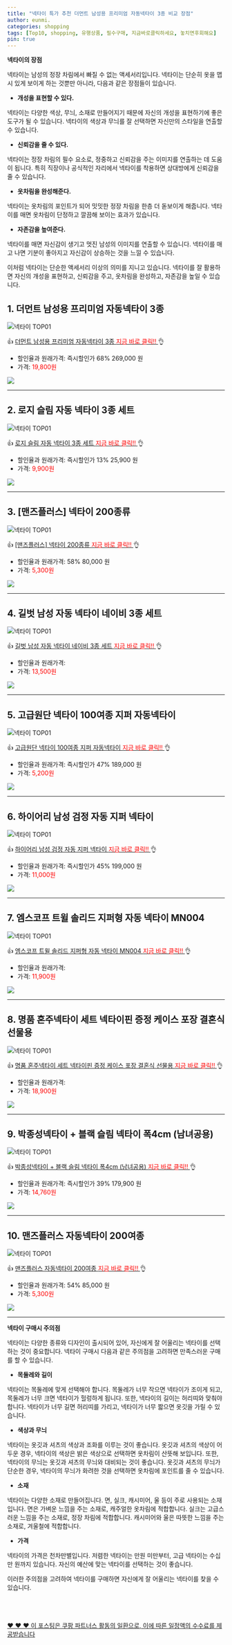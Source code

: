 ```yaml
---
title: "넥타이 특가 추천 더먼트 남성용 프리미엄 자동넥타이 3종 비교 장점"
author: eunmi.
categories: shopping
tags: [Top10, shopping, 유행상품, 필수구매, 지금바로클릭하세요, 놓치면후회해요]
pin: true
---
```

**넥타이의 장점**

넥타이는 남성의 정장 차림에서 빠질 수 없는 액세서리입니다. 넥타이는 단순히 옷을 맵시 있게 보이게 하는 것뿐만 아니라, 다음과 같은 장점들이 있습니다.

* **개성을 표현할 수 있다.**

넥타이는 다양한 색상, 무늬, 소재로 만들어지기 때문에 자신의 개성을 표현하기에 좋은 도구가 될 수 있습니다. 넥타이의 색상과 무늬를 잘 선택하면 자신만의 스타일을 연출할 수 있습니다.

* **신뢰감을 줄 수 있다.**

넥타이는 정장 차림의 필수 요소로, 정중하고 신뢰감을 주는 이미지를 연출하는 데 도움이 됩니다. 특히 직장이나 공식적인 자리에서 넥타이를 착용하면 상대방에게 신뢰감을 줄 수 있습니다.

* **옷차림을 완성해준다.**

넥타이는 옷차림의 포인트가 되어 밋밋한 정장 차림을 한층 더 돋보이게 해줍니다. 넥타이를 매면 옷차림이 단정하고 깔끔해 보이는 효과가 있습니다.

* **자존감을 높여준다.**

넥타이를 매면 자신감이 생기고 멋진 남성의 이미지를 연출할 수 있습니다. 넥타이를 매고 나면 기분이 좋아지고 자신감이 상승하는 것을 느낄 수 있습니다.

이처럼 넥타이는 단순한 액세서리 이상의 의미를 지니고 있습니다. 넥타이를 잘 활용하면 자신의 개성을 표현하고, 신뢰감을 주고, 옷차림을 완성하고, 자존감을 높일 수 있습니다.

   

## 1. 더먼트 남성용 프리미엄 자동넥타이 3종

![넥타이 TOP01](https://thumbnail6.coupangcdn.com/thumbnails/remote/230x230ex/image/vendor_inventory/0daf/35e18852a402bd2ba83d8acabd288c6a6fdeb9832ae9d6298c1526cf7506.jpg)


👍 [더먼트 남성용 프리미엄 자동넥타이 3종 <font color=red> 지금 바로 클릭!! </font> ](https://link.coupang.com/re/AFFSDP?lptag=AF3617701&subid=GithubCoopas&pageKey=7173168411&traceid=V0-153&itemId=18076184722&vendorItemId=85251503734) 👌 


- 할인율과 원래가격: 즉시할인가 68%  269,000   원
- 가격: <span style='color:red'>19,800원</span>

[![](/discount_price.png)](https://link.coupang.com/re/AFFSDP?lptag=AF3617701&subid=GithubCoopas&pageKey=7173168411&traceid=V0-153&itemId=18076184722&vendorItemId=85251503734)

---


   

## 2. 로지 슬림 자동 넥타이 3종 세트

![넥타이 TOP01](https://thumbnail6.coupangcdn.com/thumbnails/remote/230x230ex/image/rs_quotation_api/hkho8c5w/8235932e83cd4fefa65bb732982c0c2c.jpg)


👍 [로지 슬림 자동 넥타이 3종 세트 <font color=red> 지금 바로 클릭!! </font> ](https://link.coupang.com/re/AFFSDP?lptag=AF3617701&subid=GithubCoopas&pageKey=6408249902&traceid=V0-153&itemId=13732102471&vendorItemId=81380306798) 👌 


- 할인율과 원래가격: 즉시할인가 13%  25,900   원
- 가격: <span style='color:red'>9,900원</span>

[![](/discount_price.png)](https://link.coupang.com/re/AFFSDP?lptag=AF3617701&subid=GithubCoopas&pageKey=6408249902&traceid=V0-153&itemId=13732102471&vendorItemId=81380306798)

---


   

## 3. [맨즈플러스] 넥타이 200종류

![넥타이 TOP01](https://thumbnail6.coupangcdn.com/thumbnails/remote/230x230ex/image/vendor_inventory/83f7/81b56eb7b0879bf420d12ef9fa5ee2fba77e7b82e9c0853c7abfccbf34e3.jpg)


👍 [[맨즈플러스] 넥타이 200종류 <font color=red> 지금 바로 클릭!! </font> ](https://link.coupang.com/re/AFFSDP?lptag=AF3617701&subid=GithubCoopas&pageKey=104174161&traceid=V0-153&itemId=316080780&vendorItemId=3776363467) 👌 


- 할인율과 원래가격: 58%  80,000   원
- 가격: <span style='color:red'>5,300원</span>

[![](/discount_price.png)](https://link.coupang.com/re/AFFSDP?lptag=AF3617701&subid=GithubCoopas&pageKey=104174161&traceid=V0-153&itemId=316080780&vendorItemId=3776363467)

---


   

## 4. 길벗 남성 자동 넥타이 네이비 3종 세트

![넥타이 TOP01](https://thumbnail7.coupangcdn.com/thumbnails/remote/230x230ex/image/vendor_inventory/2147/f4d92bf63a25353d2c73cfc34cf7924b15c03ab1ac49ac765491ccef646f.jpg)


👍 [길벗 남성 자동 넥타이 네이비 3종 세트 <font color=red> 지금 바로 클릭!! </font> ](https://link.coupang.com/re/AFFSDP?lptag=AF3617701&subid=GithubCoopas&pageKey=7603853155&traceid=V0-153&itemId=20121680118&vendorItemId=86929892757) 👌 


- 할인율과 원래가격: 
- 가격: <span style='color:red'>13,500원</span>

[![](/discount_price.png)](https://link.coupang.com/re/AFFSDP?lptag=AF3617701&subid=GithubCoopas&pageKey=7603853155&traceid=V0-153&itemId=20121680118&vendorItemId=86929892757)

---


   

## 5. 고급원단 넥타이 100여종 지퍼 자동넥타이

![넥타이 TOP01](https://thumbnail9.coupangcdn.com/thumbnails/remote/230x230ex/image/vendor_inventory/d170/681b2cdd8856d87381f348f4c211517b0e825c437b8819c2e2bc2c05f5f3.jpg)


👍 [고급원단 넥타이 100여종 지퍼 자동넥타이 <font color=red> 지금 바로 클릭!! </font> ](https://link.coupang.com/re/AFFSDP?lptag=AF3617701&subid=GithubCoopas&pageKey=194555872&traceid=V0-153&itemId=558146938&vendorItemId=4466168451) 👌 


- 할인율과 원래가격: 즉시할인가 47%  189,000   원
- 가격: <span style='color:red'>5,200원</span>

[![](/discount_price.png)](https://link.coupang.com/re/AFFSDP?lptag=AF3617701&subid=GithubCoopas&pageKey=194555872&traceid=V0-153&itemId=558146938&vendorItemId=4466168451)

---


   

## 6. 하이어리 남성 검정 자동 지퍼 넥타이

![넥타이 TOP01](https://thumbnail10.coupangcdn.com/thumbnails/remote/230x230ex/image/vendor_inventory/3aca/00aa8d6fdbff73ce57217a2d4f5d6a8d1d5f10bd069b4e9551931b48c2ca.jpg)


👍 [하이어리 남성 검정 자동 지퍼 넥타이 <font color=red> 지금 바로 클릭!! </font> ](https://link.coupang.com/re/AFFSDP?lptag=AF3617701&subid=GithubCoopas&pageKey=7157114010&traceid=V0-153&itemId=18004940685&vendorItemId=85160857088) 👌 


- 할인율과 원래가격: 즉시할인가 45%  199,000   원
- 가격: <span style='color:red'>11,000원</span>

[![](/discount_price.png)](https://link.coupang.com/re/AFFSDP?lptag=AF3617701&subid=GithubCoopas&pageKey=7157114010&traceid=V0-153&itemId=18004940685&vendorItemId=85160857088)

---


   

## 7. 엠스코프 트윌 솔리드 지퍼형 자동 넥타이 MN004

![넥타이 TOP01](https://thumbnail7.coupangcdn.com/thumbnails/remote/230x230ex/image/retail/images/3646375770216050-b0bd779a-68b2-4311-8316-2e9273a96658.jpg)


👍 [엠스코프 트윌 솔리드 지퍼형 자동 넥타이 MN004 <font color=red> 지금 바로 클릭!! </font> ](https://link.coupang.com/re/AFFSDP?lptag=AF3617701&subid=GithubCoopas&pageKey=1885514193&traceid=V0-153&itemId=3203943329&vendorItemId=71398938712) 👌 


- 할인율과 원래가격: 
- 가격: <span style='color:red'>11,900원</span>

[![](/discount_price.png)](https://link.coupang.com/re/AFFSDP?lptag=AF3617701&subid=GithubCoopas&pageKey=1885514193&traceid=V0-153&itemId=3203943329&vendorItemId=71398938712)

---


   

## 8. 명품 혼주넥타이 세트 넥타이핀 증정 케이스 포장 결혼식 선물용

![넥타이 TOP01](https://thumbnail10.coupangcdn.com/thumbnails/remote/230x230ex/image/vendor_inventory/e7f9/04b9c429d01809ba14a0f439d8edad8fa3b5a68d018b17da56b716b8f9c8.jpg)


👍 [명품 혼주넥타이 세트 넥타이핀 증정 케이스 포장 결혼식 선물용 <font color=red> 지금 바로 클릭!! </font> ](https://link.coupang.com/re/AFFSDP?lptag=AF3617701&subid=GithubCoopas&pageKey=7279151612&traceid=V0-153&itemId=18580886858&vendorItemId=85963136544) 👌 


- 할인율과 원래가격: 
- 가격: <span style='color:red'>18,900원</span>

[![](/discount_price.png)](https://link.coupang.com/re/AFFSDP?lptag=AF3617701&subid=GithubCoopas&pageKey=7279151612&traceid=V0-153&itemId=18580886858&vendorItemId=85963136544)

---


   

## 9. 박종성넥타이 + 블랙 슬림 넥타이 폭4cm (남녀공용)

![넥타이 TOP01](https://thumbnail9.coupangcdn.com/thumbnails/remote/230x230ex/image/vendor_inventory/7a17/ec311873b05bc1aeb12cf098823fb9c1269ce75864a59d8ad025c6a06885.jpg)


👍 [박종성넥타이 + 블랙 슬림 넥타이 폭4cm (남녀공용) <font color=red> 지금 바로 클릭!! </font> ](https://link.coupang.com/re/AFFSDP?lptag=AF3617701&subid=GithubCoopas&pageKey=7604231743&traceid=V0-153&itemId=20123603344&vendorItemId=86909761272) 👌 


- 할인율과 원래가격: 즉시할인가 39%  179,900   원
- 가격: <span style='color:red'>14,760원</span>

[![](/discount_price.png)](https://link.coupang.com/re/AFFSDP?lptag=AF3617701&subid=GithubCoopas&pageKey=7604231743&traceid=V0-153&itemId=20123603344&vendorItemId=86909761272)

---


   

## 10. 맨즈플러스 자동넥타이 200여종

![넥타이 TOP01](https://thumbnail6.coupangcdn.com/thumbnails/remote/230x230ex/image/vendor_inventory/6f77/123fcdd332436349642c25faeceeab5dd7288208eac37e4257868e9d05f2.jpg)


👍 [맨즈플러스 자동넥타이 200여종 <font color=red> 지금 바로 클릭!! </font> ](https://link.coupang.com/re/AFFSDP?lptag=AF3617701&subid=GithubCoopas&pageKey=94332837&traceid=V0-153&itemId=291938130&vendorItemId=3717604897) 👌 


- 할인율과 원래가격: 54%  85,000   원
- 가격: <span style='color:red'>5,300원</span>

[![](/discount_price.png)](https://link.coupang.com/re/AFFSDP?lptag=AF3617701&subid=GithubCoopas&pageKey=94332837&traceid=V0-153&itemId=291938130&vendorItemId=3717604897)

---
**넥타이 구매시 주의점**

넥타이는 다양한 종류와 디자인이 출시되어 있어, 자신에게 잘 어울리는 넥타이를 선택하는 것이 중요합니다. 넥타이 구매시 다음과 같은 주의점을 고려하면 만족스러운 구매를 할 수 있습니다.

* **목둘레와 길이**

넥타이는 목둘레에 맞게 선택해야 합니다. 목둘레가 너무 작으면 넥타이가 조이게 되고, 목둘레가 너무 크면 넥타이가 헐렁하게 됩니다. 또한, 넥타이의 길이는 허리띠와 맞춰야 합니다. 넥타이가 너무 길면 허리띠를 가리고, 넥타이가 너무 짧으면 옷깃을 가릴 수 있습니다.

* **색상과 무늬**

넥타이는 옷깃과 셔츠의 색상과 조화를 이루는 것이 좋습니다. 옷깃과 셔츠의 색상이 어두운 경우, 넥타이의 색상은 밝은 색상으로 선택하면 옷차림이 산뜻해 보입니다. 또한, 넥타이의 무늬는 옷깃과 셔츠의 무늬와 대비되는 것이 좋습니다. 옷깃과 셔츠의 무늬가 단순한 경우, 넥타이의 무늬가 화려한 것을 선택하면 옷차림에 포인트를 줄 수 있습니다.

* **소재**

넥타이는 다양한 소재로 만들어집니다. 면, 실크, 캐시미어, 울 등이 주로 사용되는 소재입니다. 면은 가벼운 느낌을 주는 소재로, 캐주얼한 옷차림에 적합합니다. 실크는 고급스러운 느낌을 주는 소재로, 정장 차림에 적합합니다. 캐시미어와 울은 따뜻한 느낌을 주는 소재로, 겨울철에 적합합니다.

* **가격**

넥타이의 가격은 천차만별입니다. 저렴한 넥타이는 만원 미만부터, 고급 넥타이는 수십만 원까지 있습니다. 자신의 예산에 맞는 넥타이를 선택하는 것이 좋습니다.

이러한 주의점을 고려하여 넥타이를 구매하면 자신에게 잘 어울리는 넥타이를 찾을 수 있습니다.<br><br><br><br><br> [ ❤ ❤ ❤ 이 포스팅은 쿠팡 파트너스 활동의 일환으로, 이에 따른 일정액의 수수료를 제공받습니다](https://link.coupang.com/a/bcEFyh)